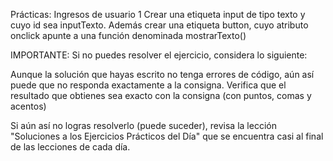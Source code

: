 Prácticas: Ingresos de usuario 1
Crear una etiqueta input de tipo texto y cuyo id sea inputTexto. Además crear una etiqueta button, cuyo atributo onclick apunte a una función denominada mostrarTexto()



IMPORTANTE: Si no puedes resolver el ejercicio, considera lo siguiente:

Aunque la solución que hayas escrito no tenga errores de código, aún así puede que no responda exactamente a la consigna. Verifica que el resultado que obtienes sea exacto con la consigna (con puntos, comas y acentos)

Si aún así no logras resolverlo (puede suceder), revisa la lección "Soluciones a los Ejercicios Prácticos del Día" que se encuentra casi al final de las lecciones de cada día.